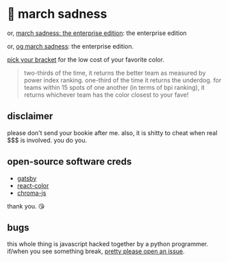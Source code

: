 # 🏀 march sadness

or, [march sadness: the enterprise edition](https://github.com/hancush/march-sadness): the enterprise edition

or, [og march sadness](https://gist.github.com/hancush/ae680555182bf9d080a980c9b54e0513): the enterprise edition.

<a href="https://hancush.github.io/march-sadness-gatsby">pick your bracket</a> for
the low cost of your favorite color.

> two-thirds of the time, it returns the better team as measured by power index ranking. one-third of the time it returns the underdog. for teams within 15 spots of one another (in terms of bpi ranking), it returns whichever team has the color closest to your fave!

## disclaimer

please don't send your bookie after me. also, it is shitty to cheat when real
$$$ is involved. you do you.

## open-source software creds

- [gatsby](https://www.gatsbyjs.com/)
- [react-color](https://casesandberg.github.io/react-color/)
- [chroma-js](https://www.npmjs.com/package/chroma-js)

thank you. 😘

## bugs

this whole thing is javascript hacked together by a python programmer. if/when
you see something break, [pretty please open an issue](https://github.com/hancush/march-sadness-gatsby/issues).

